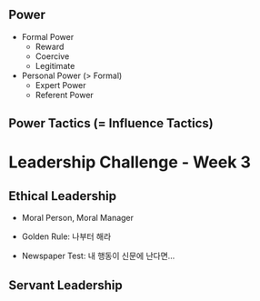 
## Power
- Formal Power
	- Reward
	- Coercive
	- Legitimate
- Personal Power (> Formal)
	- Expert Power
	- Referent Power

## Power Tactics (= Influence Tactics)

# Leadership Challenge - Week 3

## Ethical Leadership
- Moral Person, Moral Manager

- Golden Rule: 나부터 해라
- Newspaper Test: 내 행동이 신문에 난다면...


## Servant Leadership



